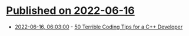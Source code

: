 # [Published on 2022-06-16](index.md)

* [2022-06-16, 06:03:00](https://soylentnews.org/article.pl?sid=22/06/15/1446255&from=rss) - [50 Terrible Coding Tips for a C++ Developer](https://soylentnews.org/article.pl?sid=22/06/15/1446255&from=rss)
